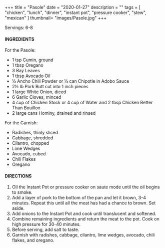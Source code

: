 +++
title = "Pasole"
date = "2020-01-27"
description = ""
tags = [
    "chicken",
    "lunch",
    "dinner",
    "instant pot",
    "pressure cooker",
    "stew",
    "mexican"
]
thumbnail= "images/Pasole.jpg"
+++

Servings: 6-8 <!--more-->

#### INGREDIENTS 

For the Pasole: 

* 1 tsp Cumin, ground 
* 1 tbsp Oregano
* 3 Bay Leaves 
* 1 tbsp Avocado Oil 
* ½ Ancho Chili Powder or ½ can Chipotle in Adobo Sauce 
* 2½ lb Pork Butt cut into 1 inch pieces
* 1 large White Onion, diced 
* 6 Garlic Cloves, minced 
* 4 cup of Chicken Stock or 4 cup of Water and 2 tbsp Chicken Better Than Bouillon
* 2 large cans Hominy, drained and rinsed 

For the Garnish: 

* Radishes, thinly sliced
* Cabbage, shredded     
* Cilantro, chopped  
* Lime Wedges 
* Avocado, cubed 
* Chili Flakes 
* Oregano 
  
#### DIRECTIONS 

1. Oil the Instant Pot or pressure cooker on saute mode until the oil begins to smoke. 
2. Add a layer of pork to the bottom of the pan and let it brown, 3-4 minutes. Repeat this until all the meat has had a chance to brown. Set aside. 
3. Add onions to the Instant Pot and cook until translucent and softened. 
4. Combine remaining ingredients and return the meat to the pot. Cook on high pressure for 30-40 minutes. 
5. Before serving, add salt to taste. 
6. Garnish with radishes, cabbage, cilantro, lime wedges, avocado, chili flakes, and oregano.    

